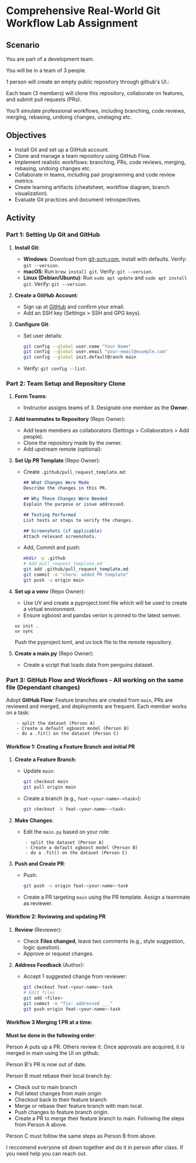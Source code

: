 # Comprehensive Real-World Git Workflow Lab Assignment

## Scenario
You are part of a development team.

You will be in a team of 3 people.

1 person will create an empty public repository through github's UI.:


Each team (3 members) will clone this repository, collaborate on features, and submit pull requests (PRs). 

You’ll simulate professional workflows, including branching, code reviews, merging, rebasing, undoing changes, unstaging etc.

## Objectives
- Install Git and set up a GitHub account.
- Clone and manage a team repository using GitHub Flow.
- Implement realistic workflows: branching, PRs, code reviews, merging, rebasing, undoing changes etc.
- Collaborate in teams, including pair programming and code review metrics.
- Create learning artifacts (cheatsheet, workflow diagram, branch visualization).
- Evaluate Git practices and document retrospectives.

## Activity

### Part 1: Setting Up Git and GitHub
1. **Install Git**:
   - **Windows**: Download from [git-scm.com](https://git-scm.com), install with defaults. Verify: `git --version`.
   - **macOS**: Run `brew install git`. Verify: `git --version`.
   - **Linux (Debian/Ubuntu)**: Run `sudo apt update` and `sudo apt install git`. Verify: `git --version`.

2. **Create a GitHub Account**:
   - Sign up at [GitHub](https://github.com) and confirm your email.
   - Add an SSH key (Settings > SSH and GPG keys).

3. **Configure Git**:
   - Set user details:
     ```bash
     git config --global user.name "Your Name"
     git config --global user.email "your-email@example.com"
     git config --global init.defaultBranch main
     ```
   - Verify: `git config --list`.

### Part 2: Team Setup and Repository Clone
1. **Form Teams**:
   - Instructor assigns teams of 3. Designate one member as the **Owner**.

2. **Add teammates to Repository** (Repo Owner):
   - Add team members as collaborators (Settings > Collaborators > Add people).
   - Clone the repository made by the owner.
   - Add upstream remote (optional):

4. **Set Up PR Template** (Repo Owner):
   - Create `.github/pull_request_template.md`:
     ```markdown
     ## What Changes Were Made
     Describe the changes in this PR.

     ## Why These Changes Were Needed
     Explain the purpose or issue addressed.

     ## Testing Performed
     List tests or steps to verify the changes.

     ## Screenshots (if applicable)
     Attach relevant screenshots.
     ```
   - Add, Commit and push:
     ```bash
     mkdir -p .github
     # Add pull_request_template.md
     git add .github/pull_request_template.md
     git commit -m "chore: added PR template"
     git push -u origin main
     ```

5. **Set up a venv** (Repo Owner):
    - Use UV and create a pyproject.toml file which will be used to create a virtual environment.
    - Ensure xgboost and pandas verion is pinned to the latest semver.

    ```
    uv init .
    uv sync
    ```

    Push the pyproject.toml, and uv.lock file to the remote repository.

6. **Create a main.py** (Repo Owner):
    - Create a script that loads data from penguins dataset.

### Part 3: GitHub Flow and Workflows - All working on the same file (Dependant changes)
Adopt **GitHub Flow**: Feature branches are created from `main`, PRs are reviewed and merged, and deployments are frequent. Each member works on a task:

```
    - split the dataset (Person A)
    - Create a default xgboost model (Person B)
    - do a .fit() on the dataset (Person C)
```

#### Workflow 1: Creating a Feature Branch and initial PR
1. **Create a Feature Branch**:
   - Update `main`:
     ```bash
     git checkout main
     git pull origin main
     ```
   - Create a branch (e.g., `feat-<your-name>-<task>`):
     ```bash
     git checkout -b feat-<your-name>-<task>
     ```

2. **Make Changes**:
    - Edit the `main.py` based on your role:

    ```
        - split the dataset (Person A)
        - Create a default xgboost model (Person B)
        - do a .fit() on the dataset (Person C)
    ```

3. **Push and Create PR**:
   - Push:
     ```bash
     git push -u origin feat-<your-name>-task
     ```
   - Create a PR targeting `main` using the PR template. Assign a teammate as reviewer.

#### Workflow 2: Reviewing and updating PR
1. **Review** (Reviewer):
   - Check **Files changed**, leave two comments (e.g., style suggestion, logic question).
   - Approve or request changes.

2. **Address Feedback** (Author):
   - Accept 1 suggested change from reviewer:
     ```bash
     git checkout feat-<your-name>-task
     # Edit files
     git add <files>
     git commit -m "fix: addressed ___"
     git push origin feat-<your-name>-task
     ```

#### Workflow 3 Merging 1 PR at a time:

**Must be done in the following order**:

Person A puts up a PR.
Others review it. 
Once approvals are acquired, it is merged in main using the UI on github.

Person B's PR is now out of date. 

Person B must rebase their local branch by:
- Check out to main branch
- Pull latest changes from main origin
- Checkout back to their feature branch
- Merge or rebase their feature branch with main local. 
- Push changes to feature branch origin.
- Create a PR to merge their feature branch to main. Following the steps from Person A above.

Person C must follow the same steps as Person B from above.


I reccomend everyone sit down together and do it in person after class. If you need help you can reach out. 
